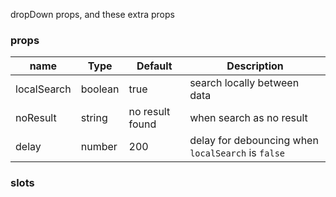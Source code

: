 dropDown props, and these extra props
### props
| name | Type | Default | Description |
| ------------ | ------------ | ------------ | ------------ |
| localSearch | boolean | true | search locally between data |
| noResult | string | no result found | when search as no result |
| delay | number | 200 | delay for debouncing when `localSearch` is `false` |

### slots


